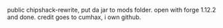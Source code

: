 public chipshack-rewrite, put da jar to mods folder. open with forge 1.12.2 and done. credit goes to cumhax, i own github.

